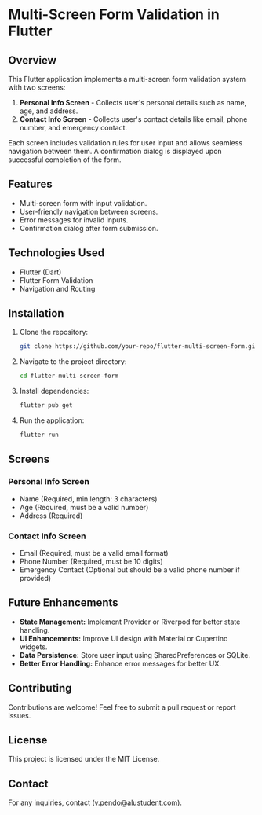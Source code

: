 # Multi-Screen Form Validation in Flutter

## Overview
This Flutter application implements a multi-screen form validation system with two screens:

1. **Personal Info Screen** - Collects user's personal details such as name, age, and address.
2. **Contact Info Screen** - Collects user's contact details like email, phone number, and emergency contact.

Each screen includes validation rules for user input and allows seamless navigation between them. A confirmation dialog is displayed upon successful completion of the form.

## Features
- Multi-screen form with input validation.
- User-friendly navigation between screens.
- Error messages for invalid inputs.
- Confirmation dialog after form submission.

## Technologies Used
- Flutter (Dart)
- Flutter Form Validation
- Navigation and Routing

## Installation
1. Clone the repository:
   ```sh
   git clone https://github.com/your-repo/flutter-multi-screen-form.git
   ```
2. Navigate to the project directory:
   ```sh
   cd flutter-multi-screen-form
   ```
3. Install dependencies:
   ```sh
   flutter pub get
   ```
4. Run the application:
   ```sh
   flutter run
   ```

## Screens
### Personal Info Screen
- Name (Required, min length: 3 characters)
- Age (Required, must be a valid number)
- Address (Required)

### Contact Info Screen
- Email (Required, must be a valid email format)
- Phone Number (Required, must be 10 digits)
- Emergency Contact (Optional but should be a valid phone number if provided)

## Future Enhancements
- **State Management:** Implement Provider or Riverpod for better state handling.
- **UI Enhancements:** Improve UI design with Material or Cupertino widgets.
- **Data Persistence:** Store user input using SharedPreferences or SQLite.
- **Better Error Handling:** Enhance error messages for better UX.

## Contributing
Contributions are welcome! Feel free to submit a pull request or report issues.

## License
This project is licensed under the MIT License.

## Contact
For any inquiries, contact (v.pendo@alustudent.com).


